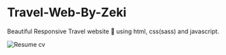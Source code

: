 # Travel-Web-By-Zeki

Beautiful Responsive Travel website 📄 using html, css(sass) and javascript.

![Resume cv](/preview.png)
